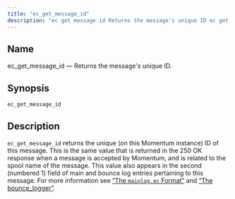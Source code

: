 ```yaml
---
title: "ec_get_message_id"
description: "ec get message id Returns the message's unique ID ec get message id ec get message id returns the unique on this Momentum instance ID of this message This is the same value that is returned in the 250 OK response when a message is accepted by Momentum and is..."
---
```


<a name="sieve.ref.ec_get_message_id"></a> 
## Name

ec_get_message_id — Returns the message's unique ID.

## Synopsis

`ec_get_message_id`

<a name="idp29640624"></a> 
## Description

`ec_get_message_id` returns the unique (on this Momentum instance) ID of this message. This is the same value that is returned in the 250 OK response when a message is accepted by Momentum, and is related to the spool name of the message. This value also appears in the second (numbered 1) field of main and bounce log entries pertaining to this message. For more information see [“The `mainlog.ec` Format”](/momentum/3/3-reference/log-formats-version-3#log_formats.mainlog3) and [“The bounce_logger”](/momentum/3/3-reference/log-formats-version-3#log_formats.bouncelog3).